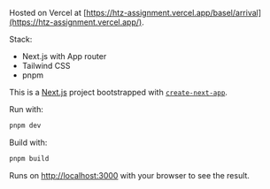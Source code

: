 Hosted on Vercel at [https://htz-assignment.vercel.app/basel/arrival](https://htz-assignment.vercel.app/).

Stack:
- Next.js with App router
- Tailwind CSS
- pnpm

This is a [Next.js](https://nextjs.org/) project bootstrapped with [`create-next-app`](https://github.com/vercel/next.js/tree/canary/packages/create-next-app).

Run with: 
```bash
pnpm dev
```
Build with: 
```bash
pnpm build
```
Runs on [http://localhost:3000](http://localhost:3000) with your browser to see the result.
